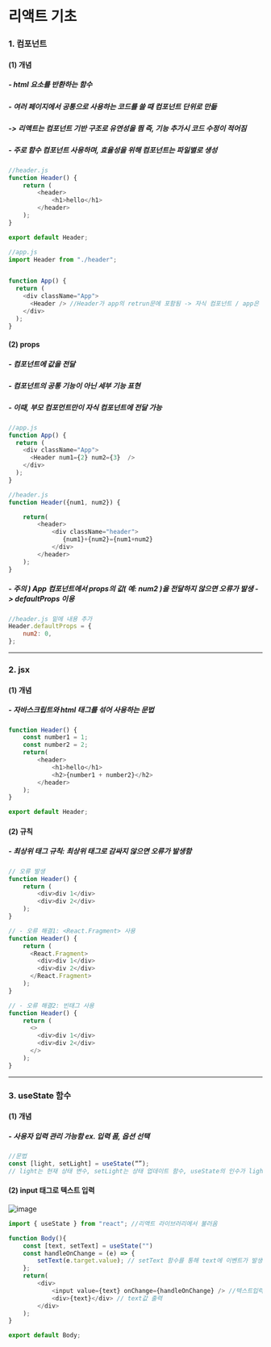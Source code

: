 # 리액트 기초
### 1. 컴포넌트
#### (1) 개념
##### - html 요소를 반환하는 함수
##### - 여러 페이지에서 공통으로 사용하는 코드를 쓸 때 컴포넌트 단위로 만듦
##### ->  리액트는 컴포넌트 기반 구조로 유연성을 띔 즉, 기능 추가시 코드 수정이 적어짐

##### - 주로 함수 컴포넌트 사용하며, 효율성을 위해 컴포넌트는 파일별로 생성

```js
//header.js
function Header() {
    return (
        <header>
            <h1>hello</h1>
        </header>
    );
}

export default Header;
```
```js
//app.js
import Header from "./header";


function App() {
  return (
    <div className="App">
      <Header /> //Header가 app의 retrun문에 포함됨 -> 자식 컴포넌트 / app은 header 컴포넌트를 포함시킴 -> 부모 컴포넌트 
    </div>
  );
}
```

#### (2) props
##### - 컴포넌트에 값을 전달 
##### - 컴포넌트의 공통 기능이 아닌 세부 기능 표현
##### - 이때, 부모 컴포먼트만이 자식 컴포넌트에 전달 가능
```js
//app.js
function App() {
  return (
    <div className="App">
      <Header num1={2} num2={3}  /> 
    </div>
  );
}
```
```js
//header.js
function Header({num1, num2}) {

    return(
        <header>
            <div className="header">
               {num1}+{num2}={num1+num2}
            </div>
        </header>
    );
}
```

##### - 주의 )  App 컴포넌트에서 props의 값( 예: num2 )을 전달하지 않으면 오류가 발생 -> defaultProps 이용

```js
//header.js 밑에 내용 추가
Header.defaultProps = {
    num2: 0, 
};
```
---
### 2. jsx
#### (1) 개념
##### - 자바스크립트와 html 태그를 섞어 사용하는 문법
```js
function Header() {
    const number1 = 1;
    const number2 = 2;
    return(
        <header>
            <h1>hello</h1>
            <h2>{number1 + number2}</h2>
        </header>
    );
}

export default Header;
```
#### (2) 규칙
##### - 최상위 태그 규칙: 최상위 태그로 감싸지 않으면 오류가 발생함
```js
// 오류 발생
function Header() {
    return (
        <div>div 1</div>
        <div>div 2</div> 
    );
}
```
```js
// - 오류 해결1: <React.Fragment> 사용
function Header() {
    return (
      <React.Fragment>
        <div>div 1</div>
     	<div>div 2</div> 
      </React.Fragment>
    );
}
```
```js
// - 오류 해결2: 빈태그 사용
function Header() {
    return (
      <>
        <div>div 1</div>
	    <div>div 2</div> 
      </>
    );
}
```
---
### 3. useState 함수
#### (1) 개념
##### - 사용자 입력 관리 가능함 ex. 입력 폼, 옵션 선택
```js
//문법
const [light, setLight] = useState(“”);
// light는 현재 상태 변수, setLight는 상태 업데이트 함수, useState의 인수가 light의 초기값
```
#### (2) input 태그로 텍스트 입력


![image](https://github.com/user-attachments/assets/bc80710f-323c-48b3-93f1-4028121df869)
```js
import { useState } from "react"; //리액트 라이브러리에서 불러옴

function Body(){
    const [text, setText] = useState("") 
    const handleOnChange = (e) => {
        setText(e.target.value); // setText 함수를 통해 text에 이벤트가 발생한 요소의 현재 값이 저장
    };
    return(
        <div>
            <input value={text} onChange={handleOnChange} /> //텍스트입력시 onChange 이벤트가 발생, handleOnChange 함수 호출
            <div>{text}</div> // text값 출력
        </div>
    );
}

export default Body;
```








